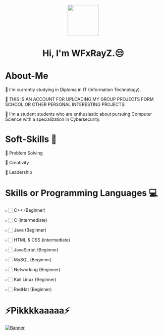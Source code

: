 <p align="center"><img align="center" width="100" src="https://user-images.githubusercontent.com/63087888/87461299-8582b900-c60e-11ea-82ff-7a27a51859d0.png"/></p>

<h1 align="center">Hi, I'm WFxRayZ.😒 </h1>

# About-Me 
🍕 I'm currently studying in Diploma in IT (Information Technology).

🍕 THIS IS AN ACCOUNT FOR UPLOADING MY GROUP PROJECTS FORM SCHOOL OR OTHER PERSONAL INTERESTING PROJECTS.

🍕 I'm a student students who are enthusiastic about pursuing Computer Science with a specialization in Cybersecurity.

# Soft-Skills 🦑
🥩 Problem Solving

🥩 Creativity

🥩 Leadership

# Skills or Programming Languages 💻
👉🏻 C++ (Beginner)

👉🏻 C (intermediate)

👉🏻 Java (Beginner)

👉🏻 HTML & CSS (intermediate)

👉🏻 JavaScript (Beginner)

👉🏻 MySQL (Beginner)

👉🏻 Networking (Beginner)

👉🏻 Kali Linux (Beginner)

👉🏻 RedHat (Beginner)

# ⚡️Pikkkkaaaaa⚡️
<a href="https://www.youtube.com/watch?v=X89JWdJXGiQ"> <img src="https://24.media.tumblr.com/849e1217feafc74c69c52f21d821e4b9/tumblr_mnb08kJqb11rk7jz5o1_500.gif" alt="Banner"> </a>
